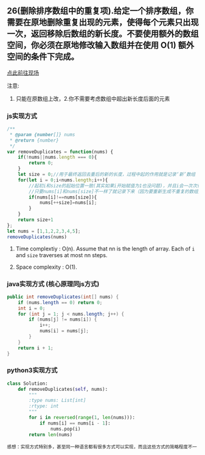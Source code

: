 ## 26(删除排序数组中的重复项).给定一个排序数组，你需要在原地删除重复出现的元素，使得每个元素只出现一次，返回移除后数组的新长度。不要使用额外的数组空间，你必须在原地修改输入数组并在使用 O(1) 额外空间的条件下完成。

[点此前往现场](https://leetcode.com/problems/remove-duplicates-from-sorted-array/description/)

注意:
1. 只能在原数组上改，2.你不需要考虑数组中超出新长度后面的元素

### js实现方式
```javascript
/**
 * @param {number[]} nums
 * @return {number}
 */
var removeDuplicates = function(nums) {
    if(!nums||nums.length === 0){
        return 0;
    }
    let size = 0;//用于最终返回去重后的新的长度，过程中起的作用就是记录‘新’数组（其实是在原数组上改的）的末尾
    for(let i = 0;i<nums.length;i++){
        //起初i和size的起始位置一致(其实如果i开始赋值为1也没问题)，并且i会一次次往后走，属于fast-runner,size属于slow-runner。
        //只要nums[i]和nums[size]不一样了就记录下来（因为要重新生成不重复的数组），一样就略过
        if(nums[i]!==nums[size]){
            nums[++size]=nums[i];
        }
    }
    return size+1
};
let nums = [1,1,2,2,3,4,5];
removeDuplicates(nums)
```
1. Time complextiy : O(n). Assume that nn is the length of array. Each of `i` and `size` traverses at most nn steps.

2. Space complexity : O(1).

### java实现方式 (核心原理同js方式)
```java
public int removeDuplicates(int[] nums) {
    if (nums.length == 0) return 0;
    int i = 0;
    for (int j = 1; j < nums.length; j++) {
        if (nums[j] != nums[i]) {
            i++;
            nums[i] = nums[j];
        }
    }
    return i + 1;
}
```

### python3实现方式

```python
class Solution:
    def removeDuplicates(self, nums):
        """
        :type nums: List[int]
        :rtype: int
        """
        for i in reversed(range(1, len(nums))):
            if nums[i] == nums[i - 1]:
                nums.pop(i)
        return len(nums)
```


    感想：实现方式特别多，甚至同一种语言都有很多方式可以实现，而且这些方式的简略程度不一